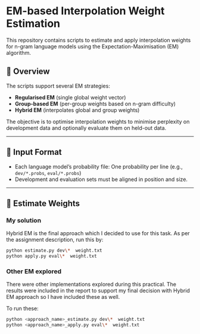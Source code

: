 # EM-based Interpolation Weight Estimation

This repository contains scripts to estimate and apply interpolation weights for n-gram language models using the Expectation-Maximisation (EM) algorithm.

## 🧠 Overview

The scripts support several EM strategies:

- **Regularised EM** (single global weight vector)
- **Group-based EM** (per-group weights based on n-gram difficulty)
- **Hybrid EM** (interpolates global and group weights)

The objective is to optimise interpolation weights to minimise perplexity on development data and optionally evaluate them on held-out data.

---

## 📁 Input Format

- Each language model’s probability file: One probability per line (e.g., `dev/*.probs`, `eval/*.probs`)
- Development and evaluation sets must be aligned in position and size.

---

## 🚀 Estimate Weights

### My solution
Hybrid EM is the final approach which I decided to use for this task. As per the assignment description, run this by:
```bash
python estimate.py dev\*  weight.txt
python apply.py eval\*  weight.txt
```

### Other EM explored
There were other implementations explored during this practical. The results were included in the report to support my final decision with Hybrid EM approach so I have included these as well. 

To run these:
```bash
python <approach_name>_estimate.py dev\*  weight.txt
python <approach_name>_apply.py eval\*  weight.txt
```